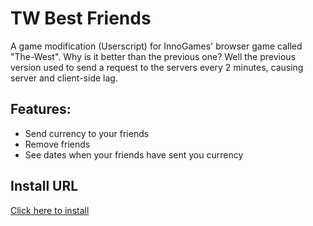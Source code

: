 # TW Best Friends
A game modification (Userscript) for InnoGames' browser game called "The-West". Why is it better than the previous one? Well the previous version used to send a request to the servers every 2 minutes, causing server and client-side lag.

## Features: 
* Send currency to your friends
* Remove friends
* See dates when your friends have sent you currency

## Install URL

[Click here to install](https://the-west-scripts.github.io/TW-Best-Friends/script.user.js)
